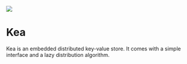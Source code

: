 
[![](https://godoc.org/github.com/simia-tech/kea?status.svg)](http://godoc.org/github.com/simia-tech/kea)

# Kea

Kea is an embedded distributed key-value store. It comes with a simple interface and a lazy distribution
algorithm.

